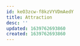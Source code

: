 ```yaml
---
id: keO3zcw-f8kzVYVDmAedY
title: Attraction
desc: ''
updated: 1639762693860
created: 1639762693860
---
```


